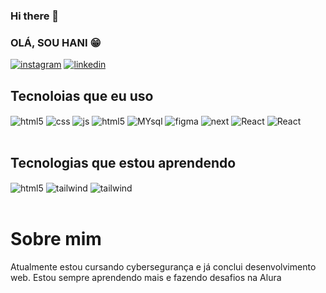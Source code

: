 ### Hi there 👋

### OLÁ, SOU HANI 😁

[![instagram](https://img.shields.io/badge/Instagram-E4405F?style=for-the-badge&logo=instagram&logoColor=white)](https://instagram.com/yo_hani.i)
[![linkedin](https://img.shields.io/badge/LinkedIn-0077B5?style=for-the-badge&logo=linkedin&logoColor=white)](https://www.linkedin.com/in/ranielly-souza-agostinho-b4370b266/)




## Tecnoloias que eu uso
<div style="display: inline_block">
  <img align="center" alt="html5" src="https://img.shields.io/badge/HTML5-E34F26?style=for-the-badge&logo=html5&logoColor=white" />
  <img align="center" alt="css" src="https://img.shields.io/badge/CSS3-1572B6?style=for-the-badge&logo=css3&logoColor=white" />
  <img align="center" alt="js" src="https://img.shields.io/badge/JavaScript-F7DF1E?style=for-the-badge&logo=javascript&logoColor=black" />
 <img align="center" alt="html5" src="https://img.shields.io/badge/Material--UI-0081CB?style=for-the-badge&logo=material-ui&logoColor=white" />
 <img align="center" alt="MYsql" src="https://img.shields.io/badge/mysql-4479A1.svg?style=for-the-badge&logo=mysql&logoColor=white">
 <img align="center" alt="figma" src="https://img.shields.io/badge/figma-%23F24E1E.svg?style=for-the-badge&logo=figma&logoColor=white">
 <img align="center" alt="next" src="https://img.shields.io/badge/node.js-6DA55F?style=for-the-badge&logo=node.js&logoColor=white">
 <img align="center" alt="React" src="https://img.shields.io/badge/react-%2320232a.svg?style=for-the-badge&logo=react&logoColor=%2361DAFB">
 <img align="center" alt="React" src="https://img.shields.io/badge/python-3670A0?style=for-the-badge&logo=python&logoColor=ffdd54">
</div><br/>




## Tecnologias que estou aprendendo

<div style="display: inline_block">
  <img align="center" alt="html5" src="https://img.shields.io/badge/TypeScript-007ACC?style=for-the-badge&logo=typescript&logoColor=white" />
  <img align="center" alt="tailwind" src="https://img.shields.io/badge/tailwindcss-%2338B2AC.svg?style=for-the-badge&logo=tailwind-css&logoColor=white" />
  <img align="center" alt="tailwind" src="https://img.shields.io/badge/java-%23ED8B00.svg?style=for-the-badge&logo=openjdk&logoColor=white" />
   
   
  
</div><br/>






  # Sobre mim

  <p>Atualmente estou cursando cybersegurança e já conclui desenvolvimento web. Estou sempre aprendendo mais e fazendo desafios na Alura</p>
  
  

